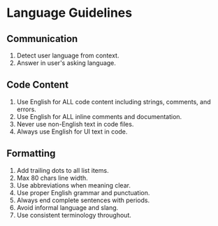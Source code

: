 # Language Guidelines

## Communication

1. Detect user language from context.
2. Answer in user's asking language.

## Code Content

1. Use English for ALL code content including strings, comments, and errors.
2. Use English for ALL inline comments and documentation.
3. Never use non-English text in code files.
4. Always use English for UI text in code.

## Formatting

1. Add trailing dots to all list items.
2. Max 80 chars line width.
3. Use abbreviations when meaning clear.
4. Use proper English grammar and punctuation.
5. Always end complete sentences with periods.
6. Avoid informal language and slang.
7. Use consistent terminology throughout.
